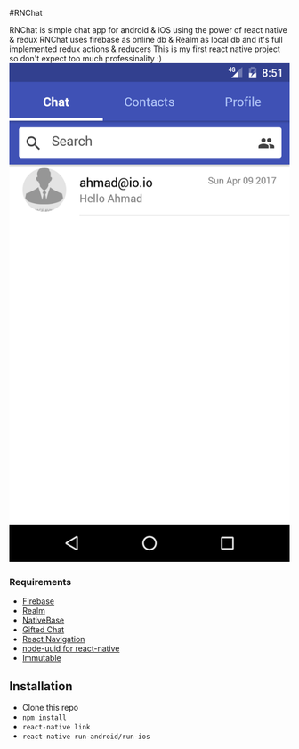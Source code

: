 #RNChat

RNChat is simple chat app for android & iOS using the power of react native & redux 
RNChat uses firebase as online db & Realm as local db and it's full implemented redux actions & reducers
This is my first react native project so don't expect too much professinality :)
![](https://raw.githubusercontent.com/Blacktoviche/RNChat/master/screenshot/android.png)


### Requirements

- [Firebase](https://firebase.google.com)
- [Realm](https://github.com/realm/realm-js)
- [NativeBase](https://github.com/GeekyAnts/NativeBase)
- [Gifted Chat](https://github.com/FaridSafi/react-native-gifted-chat)
- [React Navigation](https://github.com/react-community/react-navigation)
- [node-uuid for react-native](https://github.com/eugenehp/react-native-uuid)
- [Immutable](https://github.com/facebook/immutable-js)


## Installation
- Clone this repo
- `npm install`
- `react-native link`
- `react-native run-android/run-ios`